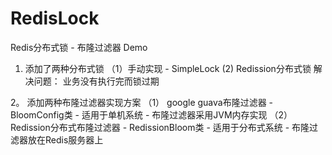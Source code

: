 # RedisLock
 Redis分布式锁 - 布隆过滤器 Demo

1. 添加了两种分布式锁
（1）手动实现 - SimpleLock
   (2) Redission分布式锁
   解决问题： 业务没有执行完而锁过期 
   
2。 添加两种布隆过滤器实现方案
（1） google guava布隆过滤器 - BloomConfig类 - 适用于单机系统 - 布隆过滤器采用JVM内存实现
（2） Redission分布式布隆过滤器 - RedissionBloom类 - 适用于分布式系统 - 布隆过滤器放在Redis服务器上
